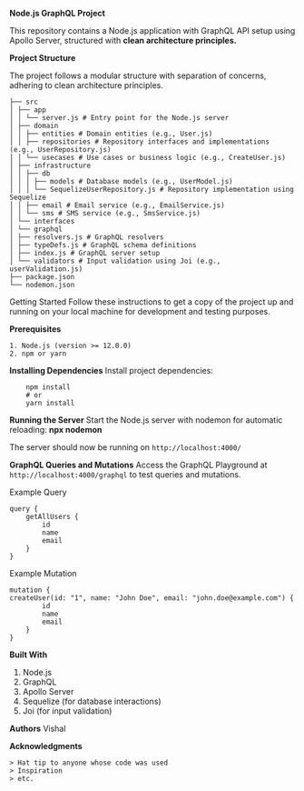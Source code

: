 **Node.js GraphQL Project**

This repository contains a Node.js application with GraphQL API setup using Apollo Server, structured with **clean architecture principles.**

**Project Structure**

The project follows a modular structure with separation of concerns, adhering to clean architecture principles.

```
├── src
│ ├── app
│ │ └── server.js # Entry point for the Node.js server
│ ├── domain
│ │ ├── entities # Domain entities (e.g., User.js)
│ │ ├── repositories # Repository interfaces and implementations (e.g., UserRepository.js)
│ │ └── usecases # Use cases or business logic (e.g., CreateUser.js)
│ ├── infrastructure
│ │ ├── db
│ │ │ ├── models # Database models (e.g., UserModel.js)
│ │ │ └── SequelizeUserRepository.js # Repository implementation using Sequelize
│ │ ├── email # Email service (e.g., EmailService.js)
│ │ └── sms # SMS service (e.g., SmsService.js)
│ └── interfaces
│ └── graphql
│ ├── resolvers.js # GraphQL resolvers
│ ├── typeDefs.js # GraphQL schema definitions
│ ├── index.js # GraphQL server setup
│ └── validators # Input validation using Joi (e.g., userValidation.js)
├── package.json
└── nodemon.json
```

Getting Started
Follow these instructions to get a copy of the project up and running on your local machine for development and testing purposes.

**Prerequisites**

```
1. Node.js (version >= 12.0.0)
2. npm or yarn
```

**Installing Dependencies**
Install project dependencies:

```
    npm install
    # or
    yarn install
```

**Running the Server**
Start the Node.js server with nodemon for automatic reloading:
**npx nodemon**

The server should now be running on `http://localhost:4000/`

**GraphQL Queries and Mutations**
Access the GraphQL Playground at `http://localhost:4000/graphql` to test queries and mutations.

Example Query

```
query {
    getAllUsers {
        id
        name
        email
    }
}
```

Example Mutation

```
mutation {
createUser(id: "1", name: "John Doe", email: "john.doe@example.com") {
        id
        name
        email
    }
}
```

**Built With**

1. Node.js
2. GraphQL
3. Apollo Server
4. Sequelize (for database interactions)
5. Joi (for input validation)

**Authors**
Vishal

**Acknowledgments**

```
> Hat tip to anyone whose code was used
> Inspiration
> etc.
```
